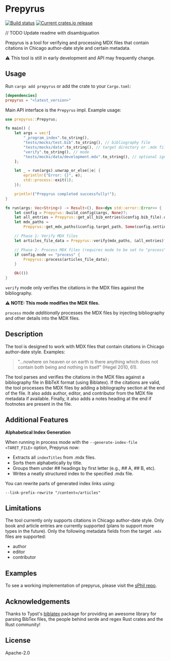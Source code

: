 # Prepyrus

[![Build status](https://github.com/systemphil/prepyrus/workflows/Continuous%20integration/badge.svg)](https://github.com/systemphil/prepyrus/actions)
[![Current crates.io release](https://img.shields.io/crates/v/prepyrus)](https://crates.io/crates/prepyrus)

// TODO Update readme with disambiguation

Prepyrus is a tool for verifying and processing MDX files
that contain citations in Chicago author-date style and certain metadata.

⚠️ This tool is still in early development and API may frequently change.

## Usage

Run `cargo add prepyrus` or add the crate to your `Cargo.toml`:

```toml
[dependencies]
prepyrus = "<latest_version>"
```

Main API interface is the `Prepyrus` impl. Example usage:

```rust
use prepyrus::Prepyrus;

fn main() {
    let args = vec![
        "_program_index".to_string(),
        "tests/mocks/test.bib".to_string(), // bibliography file
        "tests/mocks/data".to_string(), // target directory or .mdx file
        "verify".to_string(), // mode
        "tests/mocks/data/development.mdx".to_string(), // optional ignore paths, separate with commas if multiple
    ];

    let _ = run(args).unwrap_or_else(|e| {
        eprintln!("Error: {}", e);
        std::process::exit(1);
    });

    println!("Prepyrus completed successfully!");
}

fn run(args: Vec<String>) -> Result<(), Box<dyn std::error::Error>> {
    let config = Prepyrus::build_config(&args, None)?;
    let all_entries = Prepyrus::get_all_bib_entries(&config.bib_file).unwrap();
    let mdx_paths =
        Prepyrus::get_mdx_paths(&config.target_path, Some(config.settings.ignore_paths))?;

    // Phase 1: Verify MDX files
    let articles_file_data = Prepyrus::verify(mdx_paths, &all_entries)?;

    // Phase 2: Process MDX files (requires mode to be set to "process")
    if config.mode == "process" {
        Prepyrus::process(articles_file_data);
    }

    Ok(())
}
```

`verify` mode only verifies the citations in the MDX files against the bibliography.

**⚠️ NOTE: This mode modifies the MDX files.**

`process` mode _additionally_ processes the MDX files by injecting bibliography and other details into the MDX files.

## Description

The tool is designed to work with MDX files that contain citations in Chicago author-date style. Examples:

> "...nowhere on heaven or on earth is there anything which does not contain both being and nothing in itself" (Hegel 2010, 61).

The tool parses and verifies the citations in the MDX files against a
bibliography file in BibTeX format (using Biblatex).
If the citations are valid, the tool processes the MDX files
by adding a bibliography section at the end of the file.
It also adds author, editor, and contributor from the MDX file metadata if available.
Finally, it also adds a notes heading at the end if footnotes are present in the file.

## Additional Features

**Alphabetical Index Generation**

When running in process mode with the `--generate-index-file <TARET_FILE>` option, Prepyrus now:

- Extracts all `indexTitles` from .mdx files.
- Sorts them alphabetically by title.
- Groups them under ## headings by first letter (e.g., ## A, ## B, etc).
- Writes a neatly structured index to the specified .mdx file.

You can rewrite parts of generated index links using:

```
--link-prefix-rewrite "/content=/articles"
```

## Limitations

The tool currently only supports citations in Chicago author-date style.
Only book and article entries are currently supported (plans to support more types in the future).
Only the following metadata fields from the target `.mdx` files are supported:

- author
- editor
- contributor

## Examples

To see a working implementation of prepyrus, please visit the [sPhil repo](https://github.com/systemphil/sphil).

## Acknowledgements

Thanks to Typst's [biblatex](https://github.com/typst/biblatex) package for providing an awesome library for parsing BibTex files, the people behind serde and regex Rust crates and the Rust community!

## License

Apache-2.0

